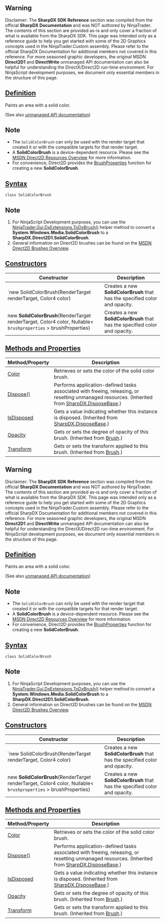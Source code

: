 ## Warning

Disclaimer: The **SharpDX SDK Reference** section was compiled from the official **SharpDX Documentation** and was NOT authored by NinjaTrader. The contents of this section are provided as-is and only cover a fraction of what is available from the SharpDX SDK. This page was intended only as a reference guide to help you get started with some of the 2D Graphics concepts used in the NinjaTrader.Custom assembly. Please refer to the official SharpDX Documentation for additional members not covered in this reference. For more seasoned graphic developers, the original MSDN **Direct2D1** and **DirectWrite** unmanaged API documentation can also be helpful for understanding the DirectX/Direct2D run-time environment. For NinjaScript development purposes, we document only essential members in the structure of this page.

## [Definition](https://developer.ninjatrader.com/docs/desktop/sharpdx_direct2d1_solidcolorbrush\#definition)

Paints an area with a solid color.

(See also [unmanaged API documentation](http://msdn.microsoft.com/en-us/library/dd372207.aspx))

## Note

- The `SolidColorBrush` can only be used with the render target that created it or with the compatible targets for that render target.
- A **SolidColorBrush** is a device-dependent resource. Please see the [MSDN Direct2D Resources Overview](https://msdn.microsoft.com/en-us/library/dd756757(v=vs.85).aspx) for more information.
- For convenience, Direct2D provides the [BrushProperties](https://developer.ninjatrader.com/docs/desktop/sharpdx_direct2d1_brushproperties) function for creating a new **SolidColorBrush**.

## [Syntax](https://developer.ninjatrader.com/docs/desktop/sharpdx_direct2d1_solidcolorbrush\#syntax)

`class SolidColorBrush`

## Note

1. For NinjaScript Development purposes, you can use the [NinjaTrader.Gui.DxExtensions.ToDxBrush()](https://developer.ninjatrader.com/docs/desktop/todxbrush) helper method to convert a **System.Windows.Media.SolidColorBrush** to a **SharpDX.Direct2D1.SolidColorBrush**.
2. General information on Direct2D brushes can be found on the [MSDN Direct2D Brushes Overview](https://msdn.microsoft.com/en-us/library/dd756651(v=vs.85).aspx).

## [Constructors](https://developer.ninjatrader.com/docs/desktop/sharpdx_direct2d1_solidcolorbrush\#constructors)

| Constructor | Description |
| --- | --- |
| \`new SolidColorBrush(RenderTarget renderTarget, Color4 color) | Creates a new **SolidColorBrush** that has the specified color and opacity. |
| new **SolidColorBrush**(RenderTarget renderTarget, Color4 color, Nullable< `brushproperties` \> brushProperties) | Creates a new **SolidColorBrush** that has the specified color and opacity. |

## [Methods and Properties](https://developer.ninjatrader.com/docs/desktop/sharpdx_direct2d1_solidcolorbrush\#methods-and-properties)

| Method/Property | Description |
| --- | --- |
| [Color](https://developer.ninjatrader.com/docs/desktop/sharpdx_direct2d1_solidcolorbrush_color) | Retrieves or sets the color of the solid color brush. |
| [Dispose()](https://developer.ninjatrader.com/docs/desktop/sharpdx_disposebase_dispose) | Performs application-defined tasks associated with freeing, releasing, or resetting unmanaged resources. (Inherited from [SharpDX.DisposeBase](https://developer.ninjatrader.com/docs/desktop/sharpdx_disposebase).) |
| [IsDisposed](https://developer.ninjatrader.com/docs/desktop/sharpdx_disposebase_isdisposed) | Gets a value indicating whether this instance is disposed. (Inherited from [SharpDX.DisposeBase](https://developer.ninjatrader.com/docs/desktop/sharpdx_disposebase).) |
| [Opacity](https://developer.ninjatrader.com/docs/desktop/sharpdx_direct2d1_brush_opacity) | Gets or sets the degree of opacity of this brush. (Inherited from [Brush](https://developer.ninjatrader.com/docs/desktop/sharpdx_direct2d1_brush).) |
| [Transform](https://developer.ninjatrader.com/docs/desktop/sharpdx_direct2d1_brush_transform) | Gets or sets the transform applied to this brush. (Inherited from [Brush](https://developer.ninjatrader.com/docs/desktop/sharpdx_direct2d1_brush).) |

## Warning

Disclaimer: The **SharpDX SDK Reference** section was compiled from the official **SharpDX Documentation** and was NOT authored by NinjaTrader. The contents of this section are provided as-is and only cover a fraction of what is available from the SharpDX SDK. This page was intended only as a reference guide to help you get started with some of the 2D Graphics concepts used in the NinjaTrader.Custom assembly. Please refer to the official SharpDX Documentation for additional members not covered in this reference. For more seasoned graphic developers, the original MSDN **Direct2D1** and **DirectWrite** unmanaged API documentation can also be helpful for understanding the DirectX/Direct2D run-time environment. For NinjaScript development purposes, we document only essential members in the structure of this page.

## [Definition](https://developer.ninjatrader.com/docs/desktop/sharpdx_direct2d1_solidcolorbrush\#definition)

Paints an area with a solid color.

(See also [unmanaged API documentation](http://msdn.microsoft.com/en-us/library/dd372207.aspx))

## Note

- The `SolidColorBrush` can only be used with the render target that created it or with the compatible targets for that render target.
- A **SolidColorBrush** is a device-dependent resource. Please see the [MSDN Direct2D Resources Overview](https://msdn.microsoft.com/en-us/library/dd756757(v=vs.85).aspx) for more information.
- For convenience, Direct2D provides the [BrushProperties](https://developer.ninjatrader.com/docs/desktop/sharpdx_direct2d1_brushproperties) function for creating a new **SolidColorBrush**.

## [Syntax](https://developer.ninjatrader.com/docs/desktop/sharpdx_direct2d1_solidcolorbrush\#syntax)

`class SolidColorBrush`

## Note

1. For NinjaScript Development purposes, you can use the [NinjaTrader.Gui.DxExtensions.ToDxBrush()](https://developer.ninjatrader.com/docs/desktop/todxbrush) helper method to convert a **System.Windows.Media.SolidColorBrush** to a **SharpDX.Direct2D1.SolidColorBrush**.
2. General information on Direct2D brushes can be found on the [MSDN Direct2D Brushes Overview](https://msdn.microsoft.com/en-us/library/dd756651(v=vs.85).aspx).

## [Constructors](https://developer.ninjatrader.com/docs/desktop/sharpdx_direct2d1_solidcolorbrush\#constructors)

| Constructor | Description |
| --- | --- |
| \`new SolidColorBrush(RenderTarget renderTarget, Color4 color) | Creates a new **SolidColorBrush** that has the specified color and opacity. |
| new **SolidColorBrush**(RenderTarget renderTarget, Color4 color, Nullable< `brushproperties` \> brushProperties) | Creates a new **SolidColorBrush** that has the specified color and opacity. |

## [Methods and Properties](https://developer.ninjatrader.com/docs/desktop/sharpdx_direct2d1_solidcolorbrush\#methods-and-properties)

| Method/Property | Description |
| --- | --- |
| [Color](https://developer.ninjatrader.com/docs/desktop/sharpdx_direct2d1_solidcolorbrush_color) | Retrieves or sets the color of the solid color brush. |
| [Dispose()](https://developer.ninjatrader.com/docs/desktop/sharpdx_disposebase_dispose) | Performs application-defined tasks associated with freeing, releasing, or resetting unmanaged resources. (Inherited from [SharpDX.DisposeBase](https://developer.ninjatrader.com/docs/desktop/sharpdx_disposebase).) |
| [IsDisposed](https://developer.ninjatrader.com/docs/desktop/sharpdx_disposebase_isdisposed) | Gets a value indicating whether this instance is disposed. (Inherited from [SharpDX.DisposeBase](https://developer.ninjatrader.com/docs/desktop/sharpdx_disposebase).) |
| [Opacity](https://developer.ninjatrader.com/docs/desktop/sharpdx_direct2d1_brush_opacity) | Gets or sets the degree of opacity of this brush. (Inherited from [Brush](https://developer.ninjatrader.com/docs/desktop/sharpdx_direct2d1_brush).) |
| [Transform](https://developer.ninjatrader.com/docs/desktop/sharpdx_direct2d1_brush_transform) | Gets or sets the transform applied to this brush. (Inherited from [Brush](https://developer.ninjatrader.com/docs/desktop/sharpdx_direct2d1_brush).) |